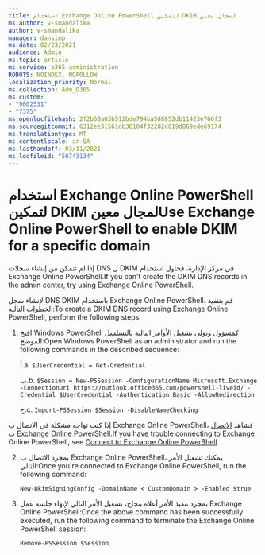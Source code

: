 ```yaml
---
title: استخدام Exchange Online PowerShell لتمكين DKIM لمجال معين
ms.author: v-smandalika
author: v-smandalika
manager: dansimp
ms.date: 02/23/2021
audience: Admin
ms.topic: article
ms.service: o365-administration
ROBOTS: NOINDEX, NOFOLLOW
localization_priority: Normal
ms.collection: Adm_O365
ms.custom:
- "9002531"
- "7375"
ms.openlocfilehash: 2f2b60a63b512bde794ba588852db11423e766f3
ms.sourcegitcommit: 6312ee31561db36104f32282d019d069ede69174
ms.translationtype: MT
ms.contentlocale: ar-SA
ms.lasthandoff: 03/11/2021
ms.locfileid: "50743134"
---
```

# <a name="use-exchange-online-powershell-to-enable-dkim-for-a-specific-domain"></a><span data-ttu-id="4f8c0-102">استخدام Exchange Online PowerShell لتمكين DKIM لمجال معين</span><span class="sxs-lookup"><span data-stu-id="4f8c0-102">Use Exchange Online PowerShell to enable DKIM for a specific domain</span></span>

<span data-ttu-id="4f8c0-103">إذا لم تتمكن من إنشاء سجلات DNS ل DKIM في مركز الإدارة، فحاول استخدام Exchange Online PowerShell.</span><span class="sxs-lookup"><span data-stu-id="4f8c0-103">If you can't create the DKIM DNS records in the admin center, try using Exchange Online PowerShell.</span></span> 

<span data-ttu-id="4f8c0-104">لإنشاء سجل DNS DKIM باستخدام Exchange Online PowerShell، قم بتنفيذ الخطوات التالية:</span><span class="sxs-lookup"><span data-stu-id="4f8c0-104">To create a DKIM DNS record using Exchange Online PowerShell, perform the following steps:</span></span>

1. <span data-ttu-id="4f8c0-105">افتح Windows PowerShell كمسؤول وتولى تشغيل الأوامر التالية بالتسلسل الموضح:</span><span class="sxs-lookup"><span data-stu-id="4f8c0-105">Open Windows PowerShell as an administrator and run the following commands in the described sequence:</span></span>

    <span data-ttu-id="4f8c0-106">أ.</span><span class="sxs-lookup"><span data-stu-id="4f8c0-106">a.</span></span> `$UserCredential = Get-Credential`

    <span data-ttu-id="4f8c0-107">ب.</span><span class="sxs-lookup"><span data-stu-id="4f8c0-107">b.</span></span> `$Session = New-PSSession -ConfigurationName Microsoft.Exchange -ConnectionUri https://outlook.office365.com/powershell-liveid/ -Credential $UserCredential -Authentication Basic -AllowRedirection`

    <span data-ttu-id="4f8c0-108">ج.</span><span class="sxs-lookup"><span data-stu-id="4f8c0-108">c.</span></span> `Import-PSSession $Session -DisableNameChecking`
    
<span data-ttu-id="4f8c0-109">إذا كنت تواجه مشكلة في الاتصال ب Exchange Online PowerShell، فشاهد [الاتصال ب Exchange Online PowerShell](https://docs.microsoft.com/powershell/exchange/connect-to-exchange-online-powershell).</span><span class="sxs-lookup"><span data-stu-id="4f8c0-109">If you have trouble connecting to Exchange Online PowerShell, see [Connect to Exchange Online PowerShell](https://docs.microsoft.com/powershell/exchange/connect-to-exchange-online-powershell).</span></span>

2. <span data-ttu-id="4f8c0-110">بمجرد الاتصال ب Exchange Online PowerShell، يمكنك تشغيل الأمر التالي:</span><span class="sxs-lookup"><span data-stu-id="4f8c0-110">Once you're connected to Exchange Online PowerShell, run the following command:</span></span>

    `New-DkimSigningConfig -DomainName < CustomDomain > -Enabled $true`

3. <span data-ttu-id="4f8c0-111">بمجرد تنفيذ الأمر أعلاه بنجاح، تشغيل الأمر التالي لإنهاء جلسة عمل Exchange Online PowerShell:</span><span class="sxs-lookup"><span data-stu-id="4f8c0-111">Once the above command has been successfully executed, run the following command to terminate the Exchange Online PowerShell session:</span></span>

    `Remove-PSSession $Session` 



